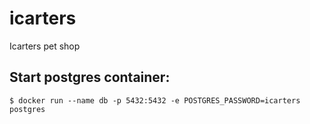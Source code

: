 # icarters
Icarters pet shop
## Start postgres container:

```shell
$ docker run --name db -p 5432:5432 -e POSTGRES_PASSWORD=icarters postgres
```
